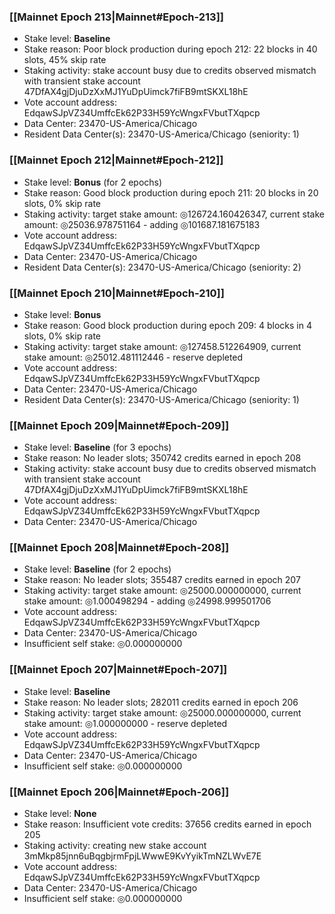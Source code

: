 ### [[Mainnet Epoch 213|Mainnet#Epoch-213]]
* Stake level: **Baseline**
* Stake reason: Poor block production during epoch 212: 22 blocks in 40 slots, 45% skip rate
* Staking activity: stake account busy due to credits observed mismatch with transient stake account 47DfAX4gjDjuDzXxMJ1YuDpUimck7fiFB9mtSKXL18hE
* Vote account address: EdqawSJpVZ34UmffcEk62P33H59YcWngxFVbutTXqpcp
* Data Center: 23470-US-America/Chicago
* Resident Data Center(s): 23470-US-America/Chicago (seniority: 1)
### [[Mainnet Epoch 212|Mainnet#Epoch-212]]
* Stake level: **Bonus** (for 2 epochs)
* Stake reason: Good block production during epoch 211: 20 blocks in 20 slots, 0% skip rate
* Staking activity: target stake amount: ◎126724.160426347, current stake amount: ◎25036.978751164 - adding ◎101687.181675183
* Vote account address: EdqawSJpVZ34UmffcEk62P33H59YcWngxFVbutTXqpcp
* Data Center: 23470-US-America/Chicago
* Resident Data Center(s): 23470-US-America/Chicago (seniority: 2)
### [[Mainnet Epoch 210|Mainnet#Epoch-210]]
* Stake level: **Bonus**
* Stake reason: Good block production during epoch 209: 4 blocks in 4 slots, 0% skip rate
* Staking activity: target stake amount: ◎127458.512264909, current stake amount: ◎25012.481112446 - reserve depleted
* Vote account address: EdqawSJpVZ34UmffcEk62P33H59YcWngxFVbutTXqpcp
* Data Center: 23470-US-America/Chicago
* Resident Data Center(s): 23470-US-America/Chicago (seniority: 1)
### [[Mainnet Epoch 209|Mainnet#Epoch-209]]
* Stake level: **Baseline** (for 3 epochs)
* Stake reason: No leader slots; 350742 credits earned in epoch 208
* Staking activity: stake account busy due to credits observed mismatch with transient stake account 47DfAX4gjDjuDzXxMJ1YuDpUimck7fiFB9mtSKXL18hE
* Vote account address: EdqawSJpVZ34UmffcEk62P33H59YcWngxFVbutTXqpcp
* Data Center: 23470-US-America/Chicago
### [[Mainnet Epoch 208|Mainnet#Epoch-208]]
* Stake level: **Baseline** (for 2 epochs)
* Stake reason: No leader slots; 355487 credits earned in epoch 207
* Staking activity: target stake amount: ◎25000.000000000, current stake amount: ◎1.000498294 - adding ◎24998.999501706
* Vote account address: EdqawSJpVZ34UmffcEk62P33H59YcWngxFVbutTXqpcp
* Data Center: 23470-US-America/Chicago
* Insufficient self stake: ◎0.000000000
### [[Mainnet Epoch 207|Mainnet#Epoch-207]]
* Stake level: **Baseline**
* Stake reason: No leader slots; 282011 credits earned in epoch 206
* Staking activity: target stake amount: ◎25000.000000000, current stake amount: ◎1.000000000 - reserve depleted
* Vote account address: EdqawSJpVZ34UmffcEk62P33H59YcWngxFVbutTXqpcp
* Data Center: 23470-US-America/Chicago
* Insufficient self stake: ◎0.000000000
### [[Mainnet Epoch 206|Mainnet#Epoch-206]]
* Stake level: **None**
* Stake reason: Insufficient vote credits: 37656 credits earned in epoch 205
* Staking activity: creating new stake account 3mMkp85jnn6uBqgbjrmFpjLWwwE9KvYyikTmNZLWvE7E
* Vote account address: EdqawSJpVZ34UmffcEk62P33H59YcWngxFVbutTXqpcp
* Data Center: 23470-US-America/Chicago
* Insufficient self stake: ◎0.000000000